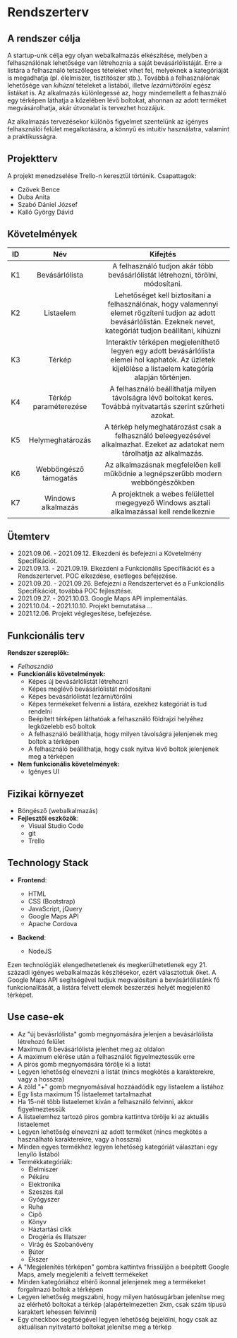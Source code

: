 # Rendszerterv

## A rendszer célja
A startup-unk célja egy olyan webalkalmazás elkészítése, melyben a felhasználónak lehetősége van létrehoznia a saját bevásárlólistáját. Erre a listára a felhasználó tetszőleges tételeket vihet fel, melyeknek a kategóriáját is megadhatja (pl. élelmiszer, tisztítószer stb.). Továbbá a felhasználónak lehetősége van *kihúzni* tételeket a listából, illetve *lezárni/törölni* egész listákat is. Az alkalmazás különlegessé az, hogy mindemellett a felhasználó egy térképen láthatja a közelében lévő boltokat, ahonnan az adott terméket megvásárolhatja, akár útvonalat is tervezhet hozzájuk. 

Az alkalmazás tervezésekor különös figyelmet szentelünk az igényes felhasználói felület megalkotására, a könnyű és intuitív használatra, valamint a praktikusságra.

## Projektterv
A projekt menedzselése Trello-n keresztül történik.
Csapattagok:
 - Czövek Bence
 - Duba Anita
 - Szabó Dániel József
 - Kalló György Dávid
 
## Követelmények
 |  ID |  Név  | Kifejtés |
|:-----:|:-----:|:---------:|
| K1  | Bevásárlólista | A felhasználó tudjon akár több bevásárlólistát létrehozni, törölni, módosítani.|
| K2 | Listaelem | Lehetőséget kell biztosítani a felhasználónak, hogy valamennyi elemet rögzíteni tudjon az adott bevásárlólistán. Ezeknek nevet, kategóriát tudjon beállítani, kihúzni |
| K3 | Térkép | Interaktív térképen megjeleníthető legyen egy adott bevásárlólista elemei hol kaphatók. Az üzletek kijelölése a listaelem kategória alapján történjen. |
| K4 | Térkép paraméterezése | A felhasználó beállíthatja milyen távolságra lévő boltokat keres. Továbbá nyitvatartás szerint szűrheti azokat. |
| K5 | Helymeghatározás | A térkép helymeghatározást csak a felhasználó beleegyezésével alkalmazhat. Ezeket az adatokat nem tárolhatja az alkalmazás. |
| K6 | Webböngésző támogatás | Az alkalmazásnak megfelelően kell működnie a legnépszerűbb modern webböngészőkben |
| K7 | Windows alkalmazás | A projektnek a webes felülettel megegyező Windows asztali alkalmazással kell rendelkeznie |

## Ütemterv
- 2021.09.06. - 2021.09.12. Elkezdeni és befejezni a Követelmény Specifikációt.
- 2021.09.13. - 2021.09.19. Elkezdeni a Funkcionális Specifikációt és a Rendszertervet. POC elkezdése, esetleges befejezése.
- 2021.09.20. - 2021.09.26. Befejezni a Rendszertervet és a Funkcionális Specifikációt, továbbá POC fejlesztése.
- 2021.09.27. - 2021.10.03. Google Maps API implementálás.
- 2021.10.04. - 2021.10.10. Projekt bemutatása
...
- 2021.12.06. Projekt véglegesítése, befejezése.

## Funkcionális terv

**Rendszer szereplők:**
- *Felhasználó*
 - **Funckionális követelmények:**
	 - Képes új bevásárlólistát létrehozni
	 - Képes meglévő bevásárlólistát módosítani
	 - Képes bevásárlólistát lezárni/törölni
	 - Képes termékeket felvenni a listára, ezekhez kategóriát is tud rendelni
	 - Beépített térképen láthatóak a felhasználó földrajzi helyéhez legközelebb eső boltok
	 - A felhasználó beállíthatja, hogy milyen távolságra jelenjenek meg boltok a térképen
	 - A felhasználó beállíthatja, hogy csak nyitva lévő boltok jelenjenek meg a térképen
- **Nem funkcionális követelmények:**
	- Igényes UI

## Fizikai környezet

 - Böngésző (webalkalmazás)
 - **Fejlesztői eszközök**:
	 - Visual Studio Code
	 - git
	 - Trello

## Technology Stack

- **Frontend**:
	- HTML
	- CSS (Bootstrap)
	- JavaScript, jQuery
	- Google Maps API
	- Apache Cordova

- **Backend**:
	- NodeJS
	
Ezen technológiák elengedhetetlenek és megkerülhetetlenek egy 21. századi igényes webalkalmazás készítésekor, ezért választottuk őket. A Google Maps API segítségével tudjuk megvalósítani a bevásárlólistánk fő funkcionalitását, a listára felvett elemek beszerzési helyét megjelenítő térképet.

## Use case-ek

- Az "új bevásrlólista" gomb megnyomására jelenjen a bevásárlólista létrehozó felület
- Maximum 6 bevásárlólista jelenhet meg az oldalon
- A maximum elérése után a felhasználót figyelmeztessük erre
- A piros gomb megnyomására törölje ki a listát
- Legyen lehetőség elnevezni a listát (nincs megkötés a karakterekre, vagy a hosszra)
- A zöld "+" gomb megnyomásával hozzáadódik egy listaelem a listához
- Egy lista maximum 15 listaelemet tartalmazhat
- Ha 15-nél több listaelemet kíván a felhasználó felvinni, akkor figyelmeztessük
- A listaelemhez tartozó piros gombra kattintva törölje ki az aktuális listaelemet
- Legyen lehetőség elnevezni az adott terméket (nincs megkötés a használható karakterekre, vagy a hosszra)
- Minden egyes termékhez legyen lehetőség kategóriát választani egy lenyíló listából
- Termékkategóriák:
	- Élelmiszer
	- Pékáru
	- Elektronika
	- Szeszes ital
	- Gyógyszer
	- Ruha
	- Cipő
	- Könyv
	- Háztartási cikk
	- Drogéria és Illatszer
	- Virág és Szobanövény
	- Bútor
	- Ékszer
- A "Megjelenítés térképen" gombra kattintva frissüljön a beépített Google Maps, amely megjeleníti a felvett termékeket
- Minden kategóriához eltérő ikonnal jelenjenek meg a termékeket forgalmazó boltok a térképen
- Legyen lehetőség megszabni, hogy milyen hatósugárban jelenítse meg az elérhető boltokat a térkép (alapértelmezetten 2km, csak szám típusú karaktert lehessen felvinni)
- Egy checkbox segítségével legyen lehetőség bejelölni, hogy csak az aktuálisan nyitvatartó boltokat jelenítse meg a térkép
